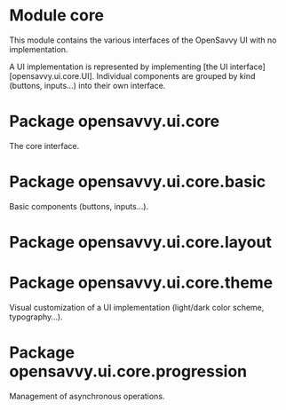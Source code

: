 # Module core

This module contains the various interfaces of the OpenSavvy UI with no implementation.

A UI implementation is represented by implementing [the UI interface][opensavvy.ui.core.UI].
Individual components are grouped by kind (buttons, inputs…) into their own interface.

# Package opensavvy.ui.core

The core interface.

# Package opensavvy.ui.core.basic

Basic components (buttons, inputs…).

# Package opensavvy.ui.core.layout

# Package opensavvy.ui.core.theme

Visual customization of a UI implementation (light/dark color scheme, typography…).

# Package opensavvy.ui.core.progression

Management of asynchronous operations.
